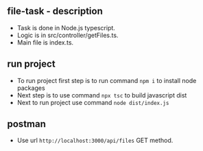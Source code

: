 ## file-task - description
- Task is done in Node.js typescript. 
- Logic is in src/controller/getFiles.ts.
- Main file is index.ts.

## run project
- To run project first step is to run command `npm i` to install node packages
- Next step is to use command `npx tsc` to build javascript dist
- Next to run project use command `node dist/index.js`

## postman
- Use url `http://localhost:3000/api/files` GET method.
